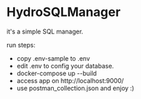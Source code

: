 # HydroSQLManager

it's a simple SQL manager.

run steps:

- copy .env-sample to .env
- edit .env to config your database.
- docker-compose up --build
- access app on http://localhost:9000/
- use postman_collection.json and enjoy :)